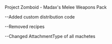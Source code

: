 Project Zomboid - Madax's Melee Weapons Pack

--Added custom distribution code

--Removed recipes

--Changed AttachmentType of all machetes
